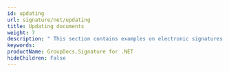 ```yaml
---
id: updating
url: signature/net/updating
title: Updating documents
weight: 7
description: " This section contains examples on electronic signatures updates using extended options with GroupDocs.Signature API."
keywords: 
productName: GroupDocs.Signature for .NET
hideChildren: False
---
```

